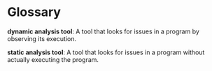 # Glossary

<a id="dynamic-analysis-tool"></a>**dynamic analysis tool**: A tool that looks for issues in a program by observing
its execution.

<a id="static-analysis-tool"></a>**static analysis tool**: A tool that looks for issues in a program without
actually executing the program.
